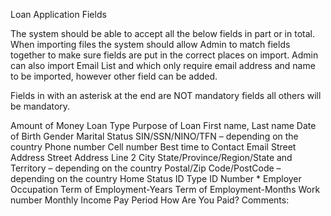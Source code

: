 Loan Application Fields

The system should be able to accept all the below fields in part or in total.  When importing files the system should allow Admin to match fields together to make sure fields are put in the correct places on import.  Admin can also import Email List and which only require email address and name to be imported, however other field can be added.

Fields in with an asterisk at the end are NOT mandatory fields all others will be mandatory.


Amount of Money
Loan Type 
Purpose of Loan
First name, Last name
Date of Birth
Gender
Marital Status
SIN/SSN/NINO/TFN – depending on the country
Phone number
Cell number
Best time to Contact
Email
Street Address
Street Address Line 2
City
State/Province/Region/State and Territory – depending on the country
Postal/Zip Code/PostCode – depending on the country
Home Status
ID Type
ID Number *
Employer
Occupation
Term of Employment-Years
Term of Employment-Months
Work number
Monthly Income
Pay Period
How Are You Paid?
Comments:

